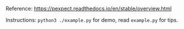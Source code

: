 Reference: https://pexpect.readthedocs.io/en/stable/overview.html

Instructions: `python3 ./example.py` for demo, read `example.py` for tips.